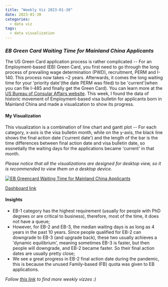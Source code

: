 ```yaml
---
title: "Weekly Viz 2023-01-30"
date: 2023-01-30
categories:
  - data viz
tags:
  - data visualization
---
```


### *EB Green Card Waiting Time for Mainland China Applicants*

The US Green Card application process is rather complicated -- For an Employment-based (EB) Green Card, you first need to go through the long process of prevailing wage determination (PWD), recruitment, PERM and I-140. This process now takes ~2 years. Afterwards, it comes the long waiting time for your 'priority date'(the date PERM was filed) to be 'current'(when you can file I-485 and finally get the Green Card). You can learn more at the [US Bureau of Consular Affairs website](https://travel.state.gov/content/travel/en/legal/visa-law0/visa-bulletin.html). This week, I found the data of historic movement of Employment-based visa bulletin for applicants born in Mainland China and made a visualization to show its progress.  

#### My Visualization

This visualization is a combination of line chart and gantt plot -- For each category, x-axis is the visa bulletin month, while on the y-axis, the black line shows the final action date ('current date') and the length of the bar is the time differences between final action date and visa bulletin date, so essnetially the waiting days for the applications became 'current' in that month.    

*Please notice that all the visualizations are designed for desktop view, so it is recommended to view them on a desktop device.*  

<div class='tableauPlaceholder' id='viz1675142611964' style='position: relative'><noscript><a href='#'>
  <img alt='EB Greencard Waiting Time for Mainland China Applicants ' src='https:&#47;&#47;public.tableau.com&#47;static&#47;images&#47;20&#47;20230130EBGreencardWaitingTimeforMainlandChinaApplicants&#47;EBGreencardWaitingTimeforMainlandChinaApplicants&#47;1_rss.png' style='border: none' />
  </a></noscript>
  <object class='tableauViz'  style='display:none;'>
    <param name='host_url' value='https%3A%2F%2Fpublic.tableau.com%2F' />
    <param name='embed_code_version' value='3' /> 
    <param name='site_root' value='' />
    <param name='name' value='20230130EBGreencardWaitingTimeforMainlandChinaApplicants&#47;EBGreencardWaitingTimeforMainlandChinaApplicants' />
    <param name='tabs' value='no' />
    <param name='toolbar' value='yes' />
    <param name='static_image' value='https:&#47;&#47;public.tableau.com&#47;static&#47;images&#47;20&#47;20230130EBGreencardWaitingTimeforMainlandChinaApplicants&#47;EBGreencardWaitingTimeforMainlandChinaApplicants&#47;1.png' />
    <param name='animate_transition' value='yes' />
    <param name='display_static_image' value='yes' />
    <param name='display_spinner' value='yes' />
    <param name='display_overlay' value='yes' />
    <param name='display_count' value='yes' />
    <param name='language' value='en-US' />
  </object></div>             
  <script type='text/javascript'>           
  var divElement = document.getElementById('viz1675142611964');       
  var vizElement = divElement.getElementsByTagName('object')[0];                
  if ( divElement.offsetWidth > 800 ) { vizElement.style.width='800px';vizElement.style.height='827px';} else if ( divElement.offsetWidth > 500 ) { vizElement.style.width='800px';vizElement.style.height='827px';} else { vizElement.style.width='100%';vizElement.style.height='777px';}                     var scriptElement = document.createElement('script');               
  scriptElement.src = 'https://public.tableau.com/javascripts/api/viz_v1.js';    
  vizElement.parentNode.insertBefore(scriptElement, vizElement);             
</script>  

[Dashboard link](https://public.tableau.com/views/20230130EBGreencardWaitingTimeforMainlandChinaApplicants/EBGreencardWaitingTimeforMainlandChinaApplicants?:language=en-US&:display_count=n&:origin=viz_share_link)
  
#### Insights
* EB-1 category has the highest requirement (usually for people with PhD degrees or are critical to business), therefore, most of the time, it does not have a queue;  
* However, for EB-2 and EB-3, the median waiting days is as long as 4 years in the past 10 years. Since people qualified for EB-2 can downgrade to EB-3 (and upgrade back), these two usually achieves a 'dynamic equilibrium', meaning sometimes EB-3 is faster, but then people will downgrade, and EB-2 became faster. So their final action dates are usually pretty close;  
* We see a great progress in EB-2 final action date during the pandemic, this is because the unused Family-based (FB) quota was given to EB applications.  
  
*Follow [this link](https://yudong-94.github.io/personal-website/project/WeeklyViz2023/) to find more weekly vizzes :)*
